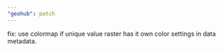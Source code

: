 ```yaml
---
"geohub": patch
---
```


fix: use colormap if unique value raster has it own color settings in data metadata.
